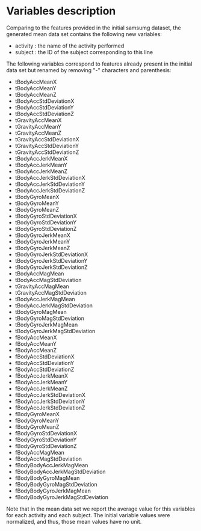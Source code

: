 # Variables description

Comparing to the features provided in the initial samsumg dataset, the generated mean data set contains the following new variables:

  * activity : the name of the activity performed
  * subject : the ID of the subject corresponding to this line

The following variables correspond to features already present in the initial data set but renamed by removing "-" characters and parenthesis:

  * tBodyAccMeanX
  * tBodyAccMeanY
  * tBodyAccMeanZ
  * tBodyAccStdDeviationX
  * tBodyAccStdDeviationY
  * tBodyAccStdDeviationZ
  * tGravityAccMeanX
  * tGravityAccMeanY
  * tGravityAccMeanZ
  * tGravityAccStdDeviationX
  * tGravityAccStdDeviationY
  * tGravityAccStdDeviationZ
  * tBodyAccJerkMeanX
  * tBodyAccJerkMeanY
  * tBodyAccJerkMeanZ
  * tBodyAccJerkStdDeviationX
  * tBodyAccJerkStdDeviationY
  * tBodyAccJerkStdDeviationZ
  * tBodyGyroMeanX
  * tBodyGyroMeanY
  * tBodyGyroMeanZ
  * tBodyGyroStdDeviationX
  * tBodyGyroStdDeviationY
  * tBodyGyroStdDeviationZ
  * tBodyGyroJerkMeanX
  * tBodyGyroJerkMeanY
  * tBodyGyroJerkMeanZ
  * tBodyGyroJerkStdDeviationX
  * tBodyGyroJerkStdDeviationY
  * tBodyGyroJerkStdDeviationZ
  * tBodyAccMagMean
  * tBodyAccMagStdDeviation
  * tGravityAccMagMean
  * tGravityAccMagStdDeviation
  * tBodyAccJerkMagMean
  * tBodyAccJerkMagStdDeviation
  * tBodyGyroMagMean
  * tBodyGyroMagStdDeviation
  * tBodyGyroJerkMagMean
  * tBodyGyroJerkMagStdDeviation
  * fBodyAccMeanX
  * fBodyAccMeanY
  * fBodyAccMeanZ
  * fBodyAccStdDeviationX
  * fBodyAccStdDeviationY
  * fBodyAccStdDeviationZ
  * fBodyAccJerkMeanX
  * fBodyAccJerkMeanY
  * fBodyAccJerkMeanZ
  * fBodyAccJerkStdDeviationX
  * fBodyAccJerkStdDeviationY
  * fBodyAccJerkStdDeviationZ
  * fBodyGyroMeanX
  * fBodyGyroMeanY
  * fBodyGyroMeanZ
  * fBodyGyroStdDeviationX
  * fBodyGyroStdDeviationY
  * fBodyGyroStdDeviationZ
  * fBodyAccMagMean
  * fBodyAccMagStdDeviation
  * fBodyBodyAccJerkMagMean
  * fBodyBodyAccJerkMagStdDeviation
  * fBodyBodyGyroMagMean
  * fBodyBodyGyroMagStdDeviation
  * fBodyBodyGyroJerkMagMean
  * fBodyBodyGyroJerkMagStdDeviation

Note that in the mean data set we report the average value for this variables for each activity and each subject. The initial variable values were normalized, and thus, those mean values have no unit.

